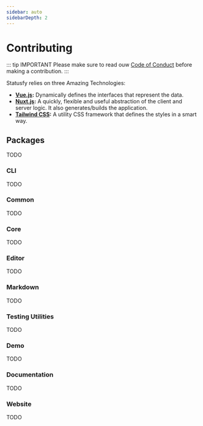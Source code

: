 ```yaml
---
sidebar: auto
sidebarDepth: 2
---
```


# Contributing

::: tip IMPORTANT
Please make sure to read ouw [Code of Conduct][code-of-conduct] before making a contribution.
:::


Statusfy relies on three Amazing Technologies:

- **[Vue.js](http://vuejs.org/):** Dynamically defines the interfaces that represent the data.
- **[Nuxt.js](https://nuxtjs.org/):** A quickly, flexible and useful abstraction of the client and server logic. It also generates/builds the application.
- **[Tailwind CSS](https://tailwindcss.com/):** A utility CSS framework that defines the styles in a smart way.

## Packages

TODO

### CLI

TODO

### Common

TODO

### Core

TODO

### Editor

TODO

### Markdown

TODO

### Testing Utilities

TODO

### Demo

TODO

### Documentation

TODO

### Website

TODO


[code-of-conduct]: https://www.bazzite.com/open-source/code-of-conduct?utm_source=docs&utm_medium=contributing&utm_campaign=statusfy
